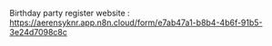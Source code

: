 Birthday party register website :
https://aerensyknr.app.n8n.cloud/form/e7ab47a1-b8b4-4b6f-91b5-3e24d7098c8c
